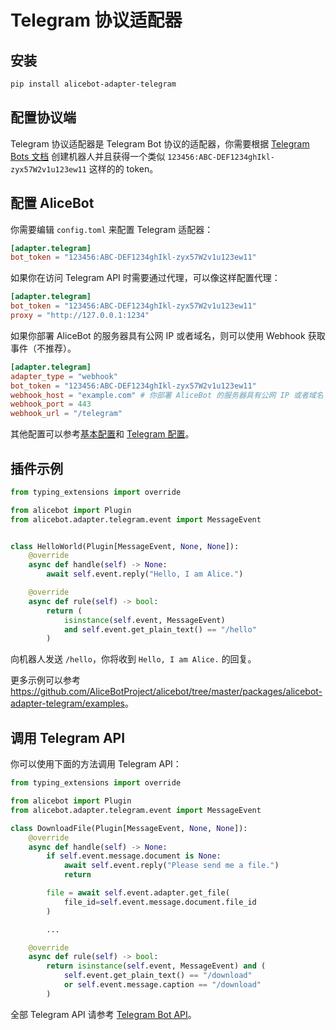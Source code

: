 # Telegram 协议适配器

## 安装

```sh
pip install alicebot-adapter-telegram
```

## 配置协议端

Telegram 协议适配器是 Telegram Bot 协议的适配器，你需要根据 [Telegram Bots 文档](https://core.telegram.org/bots) 创建机器人并且获得一个类似 `123456:ABC-DEF1234ghIkl-zyx57W2v1u123ew11` 这样的的 token。

## 配置 AliceBot

你需要编辑 `config.toml` 来配置 Telegram 适配器：

```toml
[adapter.telegram]
bot_token = "123456:ABC-DEF1234ghIkl-zyx57W2v1u123ew11"
```

如果你在访问 Telegram API 时需要通过代理，可以像这样配置代理：

```toml
[adapter.telegram]
bot_token = "123456:ABC-DEF1234ghIkl-zyx57W2v1u123ew11"
proxy = "http://127.0.0.1:1234"
```

如果你部署 AliceBot 的服务器具有公网 IP 或者域名，则可以使用 Webhook 获取事件（不推荐）。

```toml
[adapter.telegram]
adapter_type = "webhook"
bot_token = "123456:ABC-DEF1234ghIkl-zyx57W2v1u123ew11"
webhook_host = "example.com" # 你部署 AliceBot 的服务器具有公网 IP 或者域名
webhook_port = 443
webhook_url = "/telegram"
```

其他配置可以参考[基本配置](/guide/basic-config.md)和 [Telegram 配置](/api/adapter/telegram/config.md)。

## 插件示例

```python
from typing_extensions import override

from alicebot import Plugin
from alicebot.adapter.telegram.event import MessageEvent


class HelloWorld(Plugin[MessageEvent, None, None]):
    @override
    async def handle(self) -> None:
        await self.event.reply("Hello, I am Alice.")

    @override
    async def rule(self) -> bool:
        return (
            isinstance(self.event, MessageEvent)
            and self.event.get_plain_text() == "/hello"
        )
```

向机器人发送 `/hello`，你将收到 `Hello, I am Alice.` 的回复。

更多示例可以参考 <https://github.com/AliceBotProject/alicebot/tree/master/packages/alicebot-adapter-telegram/examples>。

## 调用 Telegram API

你可以使用下面的方法调用 Telegram API：

```python
from typing_extensions import override

from alicebot import Plugin
from alicebot.adapter.telegram.event import MessageEvent

class DownloadFile(Plugin[MessageEvent, None, None]):
    @override
    async def handle(self) -> None:
        if self.event.message.document is None:
            await self.event.reply("Please send me a file.")
            return

        file = await self.event.adapter.get_file(
            file_id=self.event.message.document.file_id
        )

        ...

    @override
    async def rule(self) -> bool:
        return isinstance(self.event, MessageEvent) and (
            self.event.get_plain_text() == "/download"
            or self.event.message.caption == "/download"
        )

```

全部 Telegram API 请参考 [Telegram Bot API](https://core.telegram.org/bots/api)。
